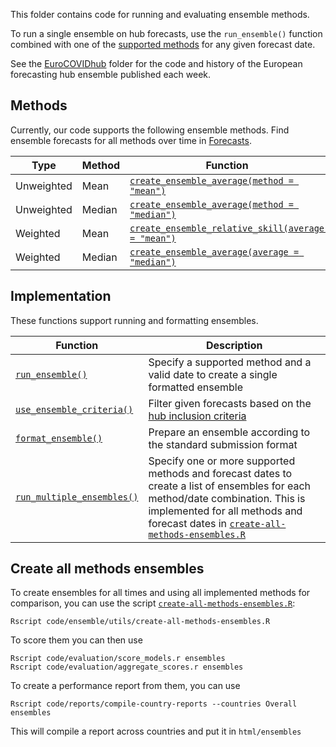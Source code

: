 This folder contains code for running and evaluating ensemble methods.

To run a single ensemble on hub forecasts, use the `run_ensemble()` function combined with one of the [supported methods](#methods) for any given forecast date.

See the [EuroCOVIDhub](EuroCOVIDhub) folder for the code and history of the European forecasting hub ensemble published each week.

## Methods

Currently, our code supports the following ensemble methods. Find ensemble forecasts for all methods over time in [Forecasts](../../ensembles/data-processed).

Type | Method | Function
---|---|---
Unweighted | Mean | [`create_ensemble_average(method = "mean")`](https://github.com/epiforecasts/EuroForecastHub/blob/main/R/create_ensemble_average.R)
Unweighted | Median | [`create_ensemble_average(method = "median")`](https://github.com/epiforecasts/EuroForecastHub/blob/main/R/create_ensemble_average.R)
Weighted | Mean | [`create_ensemble_relative_skill(average = "mean")`](https://github.com/epiforecasts/EuroForecastHub/blob/main/R/create_ensemble_relative_skill.R)
Weighted | Median | [`create_ensemble_average(average = "median")`](https://github.com/epiforecasts/EuroForecastHub/blob/main/R/create_ensemble_relative_skill.R)

## Implementation

These functions support running and formatting ensembles.

Function | Description
---|---
[`run_ensemble()`](https://github.com/epiforecasts/EuroForecastHub/blob/main/R/run_ensemble.R) | Specify a supported method and a valid date to create a single formatted ensemble
[`use_ensemble_criteria()`](https://github.com/epiforecasts/EuroForecastHub/blob/main/R/use_ensemble_criteria.R) | Filter given forecasts based on the [hub inclusion criteria](EuroCOVIDhub/README.md#inclusion-criteria)
[`format_ensemble()`](https://github.com/epiforecasts/EuroForecastHub/blob/main/R/format_ensemble.R) | Prepare an ensemble according to the standard submission format
[`run_multiple_ensembles()`](https://github.com/epiforecasts/EuroForecastHub/blob/main/R/run_multiple_ensembles.R) | Specify one or more supported methods and forecast dates to create a list of ensembles for each method/date combination. This is implemented for all methods and forecast dates in [`create-all-methods-ensembles.R`](utils/create-all-methods-ensembles.R)

## Create all methods ensembles

To create ensembles for all times and using all implemented methods for comparison, you can use the script [`create-all-methods-ensembles.R`](https://github.com/epiforecasts/covid19-forecast-hub-europe/blob/main/code/ensemble/utils/create-all-methods-ensembles.R):

```{sh}
Rscript code/ensemble/utils/create-all-methods-ensembles.R
```

To score them you can then use

```{sh}
Rscript code/evaluation/score_models.r ensembles
Rscript code/evaluation/aggregate_scores.r ensembles
```

To create a performance report from them, you can use

```{sh}
Rscript code/reports/compile-country-reports --countries Overall ensembles
```

This will compile a report across countries and put it in `html/ensembles`
